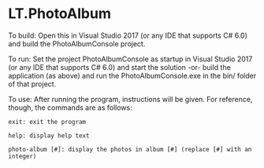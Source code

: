 # LT.PhotoAlbum

To build: 
    Open this in Visual Studio 2017 (or any IDE that supports C# 6.0) and build the PhotoAlbumConsole project.

To run: 
    Set the project PhotoAlbumConsole as startup in Visual Studio 2017 (or any IDE that supports C# 6.0) and start the solution -or- build the application (as above) and run the PhotoAlbumConsole.exe in the bin/ folder of that project.
    
To use:
    After running the program, instructions will be given.  For reference, though, the commands are as follows:
    
    exit: exit the program
    
    help: display help text
    
    photo-album [#]: display the photos in album [#] (replace [#] with an integer)
